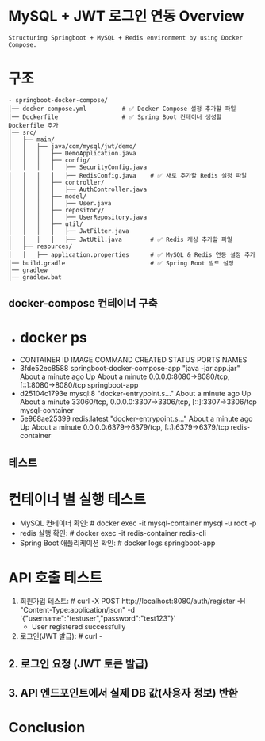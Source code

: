 # MySQL + JWT 로그인 연동 Overview
	Structuring Springboot + MySQL + Redis environment by using Docker Compose.
  
# 구조
	
	- springboot-docker-compose/
	│── docker-compose.yml          # ✅ Docker Compose 설정 추가할 파일
	│── Dockerfile                  # ✅ Spring Boot 컨테이너 생성할 Dockerfile 추가
	│── src/
	│   ├── main/
	│   │   ├── java/com/mysql/jwt/demo/
	│   │   │   ├── DemoApplication.java
	│   │   │   ├── config/
	│   │   │   │   ├── SecurityConfig.java
	│   │   │   │   ├── RedisConfig.java    # ✅ 새로 추가할 Redis 설정 파일
	│   │   │   ├── controller/
	│   │   │   │   ├── AuthController.java
	│   │   │   ├── model/
	│   │   │   │   ├── User.java
	│   │   │   ├── repository/
	│   │   │   │   ├── UserRepository.java
	│   │   │   ├── util/
	│   │   │   │   ├── JwtFilter.java
	│   │   │   │   ├── JwtUtil.java        # ✅ Redis 캐싱 추가할 파일
	│   ├── resources/
	│   │   ├── application.properties      # ✅ MySQL & Redis 연동 설정 추가
	│── build.gradle                        # ✅ Spring Boot 빌드 설정
	│── gradlew                             
	│── gradlew.bat                         
		
## docker-compose 컨테이너 구축
- # docker ps
- CONTAINER ID   IMAGE                           COMMAND                  CREATED              STATUS              PORTS                                                    NAMES
- 3fde52ec8588   springboot-docker-compose-app   "java -jar app.jar"      About a minute ago   Up About a minute   0.0.0.0:8080->8080/tcp, [::]:8080->8080/tcp              springboot-app
- d25104c1793e   mysql:8                         "docker-entrypoint.s…"   About a minute ago   Up About a minute   33060/tcp, 0.0.0.0:3307->3306/tcp, [::]:3307->3306/tcp   mysql-container
- 5e968ae25399   redis:latest                    "docker-entrypoint.s…"   About a minute ago   Up About a minute   0.0.0.0:6379->6379/tcp, [::]:6379->6379/tcp              redis-container

## 테스트

# 컨테이너 별 실행 테스트
- MySQL 컨테이너 확인: # docker exec -it mysql-container mysql -u root -p
- redis 실행 확인: # docker exec -it redis-container redis-cli
- Spring Boot 애플리케이션 확인: # docker logs springboot-app

# API 호출 테스트
1. 회원가입 테스트: # curl -X POST http://localhost:8080/auth/register -H "Content-Type:application/json" -d '{"username":"testuser","password":"test123"}'
	- User registered successfully
2. 로그인(JWT 발급): # curl -
	
	
## 2. 로그인 요청 (JWT 토큰 발급)

			
## 3. API 엔드포인트에서 실제 DB 값(사용자 정보) 반환

# Conclusion
